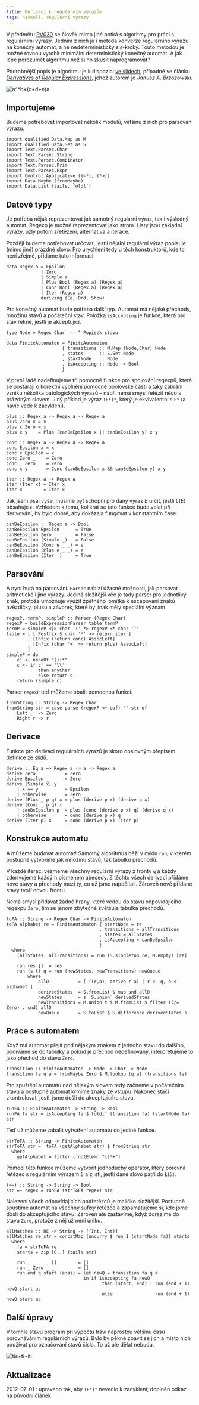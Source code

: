 ```yaml
---
title: Derivací k regulárním výrazům
tags: haskell, regulární výrazy
---
```


V předmětu [PV030] se člověk mimo jiné potká s algoritmy pro práci s
regulárními výrazy. Jedním z nich je i metoda konverze regulárního výrazu na
konečný automat, a ne nedeterministický s $\epsilon$-kroky. Touto metodou je
možné rovnou vyrobit minimální deterministický konečný automat. A jak lépe
porozumět algoritmu než si ho zkusit naprogramovat?

Podrobnější popis je algoritmu je k dispozici [ve slidech][slidy], případně ve
článku [*Derivatives of Regular Expressions*][paper], jehož autorem je *Janusz
A. Brzozowski*.

![$a^*b+(c+d+e)a$](/images/regex0.png)

## Importujeme

Budeme potřebovat importovat několik modulů, většinu z nich pro parsování
výrazu.

~~~~~~~~~~~~~~~~~~~~~~~~~~~~~~~~~~~~~~~~~~~~~~~~~~~~~ {.haskell}
import qualified Data.Map as M
import qualified Data.Set as S
import Text.Parsec.Char
import Text.Parsec.String
import Text.Parsec.Combinator
import Text.Parsec.Prim
import Text.Parsec.Expr
import Control.Applicative ((<*), (*>))
import Data.Maybe (fromMaybe)
import Data.List (tails, foldl')
~~~~~~~~~~~~~~~~~~~~~~~~~~~~~~~~~~~~~~~~~~~~~~~~~~~~~~~~~~~~~~~~


## Datové typy

Je potřeba nějak reprezentovat jak samotný regulární výraz, tak i výsledný
automat. Regexp je možné reprezentovat jako strom. Listy jsou základní výrazy,
uzly potom zřetězení, alternativa a iterace.

Později budeme potřebovat určovat, jestli nějaký regulární výraz popisuje (mimo
jiné) prázdné slovo. Pro urychlení tedy u těch konstruktorů, kde to není
zřejmé, přidáme tuto informaci.

~~~~~~~~~~~~~~~~~~~~~~~~~~~~~~~~~~~~~~~~~~~~~~~~~~~~~ {.haskell}
data Regex a = Epsilon
             | Zero
             | Simple a
             | Plus Bool (Regex a) (Regex a)
             | Conc Bool (Regex a) (Regex a)
             | Iter (Regex a)
             deriving (Eq, Ord, Show)
~~~~~~~~~~~~~~~~~~~~~~~~~~~~~~~~~~~~~~~~~~~~~~~~~~~~~~~~~~~~~~~~

Pro konečný automat bude potřeba další typ. Automat má nějaké přechody, množinu
stavů a počáteční stav. Položka `isAccepting` je funkce, která pro stav řekne,
jestli je akceptující.

~~~~~~~~~~~~~~~~~~~~~~~~~~~~~~~~~~~~~~~~~~~~~~~~~~~~~ {.haskell}
type Node = Regex Char  -- ^ Popisek stavu

data FiniteAutomaton = FiniteAutomaton
                     { transitions :: M.Map (Node,Char) Node
                     , states      :: S.Set Node
                     , startNode   :: Node
                     , isAccepting :: Node -> Bool
                     }
~~~~~~~~~~~~~~~~~~~~~~~~~~~~~~~~~~~~~~~~~~~~~~~~~~~~~~~~~~~~~~~~

V první řadě nadefinujeme tři pomocné funkce pro spojování regexpů, které se
postarají o korektní vyplnění pomocné boolovské části a taky zabrání vzniku
několika patologických výrazů – např. nemá smysl řetězit něco s prázdným
slovem. Jiný příklad je výraz `(E*)*`, který je ekvivalentní s `E*` (a navíc
vede k zacyklení).

~~~~~~~~~~~~~~~~~~~~~~~~~~~~~~~~~~~~~~~~~~~~~~~~~~~~~ {.haskell}
plus :: Regex a -> Regex a -> Regex a
plus Zero x = x
plus x Zero = x
plus x y    = Plus (canBeEpsilon x || canBeEpsilon y) x y

conc :: Regex a -> Regex a -> Regex a
conc Epsilon x = x
conc x Epsilon = x
conc Zero _    = Zero
conc _ Zero    = Zero
conc x y       = Conc (canBeEpsilon x && canBeEpsilon y) x y

iter :: Regex a -> Regex a
iter (Iter x) = Iter x
iter x        = Iter x
~~~~~~~~~~~~~~~~~~~~~~~~~~~~~~~~~~~~~~~~~~~~~~~~~~~~~~~~~~~~~~~~

Jak jsem psal výše, musíme být schopní pro daný výraz $E$ určit, jestli $L(E)$
obsahuje $\epsilon$. Vzhledem k tomu, kolikrát se tato funkce bude volat při
derivování, by bylo dobré, aby dokázala fungovat v konstantním čase.

~~~~~~~~~~~~~~~~~~~~~~~~~~~~~~~~~~~~~~~~~~~~~~~~~~~~~ {.haskell}
canBeEpsilon :: Regex a -> Bool
canBeEpsilon Epsilon      = True
canBeEpsilon Zero         = False
canBeEpsilon (Simple _)   = False
canBeEpsilon (Conc e _ _) = e
canBeEpsilon (Plus e _ _) = e
canBeEpsilon (Iter _)     = True
~~~~~~~~~~~~~~~~~~~~~~~~~~~~~~~~~~~~~~~~~~~~~~~~~~~~~~~~~~~~~~~~


## Parsování

A nyní hurá na parsování. `Parsec` nabízí úžasné možnosti, jak parsovat
aritmetické i jiné výrazy. Jediná složitější věc je tady parser pro jednotlivý
znak, protože umožňuje využít zpětného lomítka k escapování znaků hvězdičky,
plusu a závorek, které by jinak měly speciální význam.

~~~~~~~~~~~~~~~~~~~~~~~~~~~~~~~~~~~~~~~~~~~~~~~~~~~~~ {.haskell}
regexP, termP, simpleP :: Parser (Regex Char)
regexP = buildExpressionParser table termP
termP = simpleP <|> char '(' *> regexP <* char ')'
table = [ [ Postfix $ char '*' >> return iter ]
        , [Infix (return conc) AssocLeft]
        , [Infix (char '+' >> return plus) AssocLeft]
        ]
simpleP = do
    c' <- noneOf "()+*"
    c <- if c' == '\\'
            then anyChar
            else return c'
    return (Simple c)
~~~~~~~~~~~~~~~~~~~~~~~~~~~~~~~~~~~~~~~~~~~~~~~~~~~~~~~~~~~~~~~~

Parser `regexP` teď můžeme obalit pomocnou funkcí.

~~~~~~~~~~~~~~~~~~~~~~~~~~~~~~~~~~~~~~~~~~~~~~~~~~~~~ {.haskell}
fromString :: String -> Regex Char
fromString str = case parse (regexP <* eof) "" str of
    Left _  -> Zero
    Right r -> r
~~~~~~~~~~~~~~~~~~~~~~~~~~~~~~~~~~~~~~~~~~~~~~~~~~~~~~~~~~~~~~~~


## Derivace

Funkce pro derivaci regulárních výrazů je skoro doslovným přepisem definice ze
[slidů][slidy].

~~~~~~~~~~~~~~~~~~~~~~~~~~~~~~~~~~~~~~~~~~~~~~~~~~~~~ {.haskell}
derive :: Eq a => Regex a -> a -> Regex a
derive Zero    _      = Zero
derive Epsilon _      = Zero
derive (Simple x) y
    | x == y          = Epsilon
    | otherwise       = Zero
derive (Plus _ p q) x = plus (derive p x) (derive q x)
derive (Conc _ p q) x
    | canBeEpsilon p  = plus (conc (derive p x) q) (derive q x)
    | otherwise       = conc (derive p x) q
derive (Iter p) x     = conc (derive p x) (iter p)
~~~~~~~~~~~~~~~~~~~~~~~~~~~~~~~~~~~~~~~~~~~~~~~~~~~~~~~~~~~~~~~~


## Konstrukce automatu

A můžeme budovat automat! Samotný algoritmus běží v cyklu `run`, v kterém
postupně vytvoříme jak množinu stavů, tak tabulku přechodů.

V každé iteraci vezmeme všechny regulární výrazy z fronty `q` a každý
zderivujeme každým písmenem abecedy. Z těchto všech derivací přidáme nové stavy
a přechody mezi ty, co už jsme napočítali. Zároveň nově přidané stavy tvoří
novou frontu.

Nemá smysl přidávat žádné hrany, které vedou do stavu odpovídajícího regexpu
`Zero`, tím se jenom zbytečně zvětšuje tabulka přechodů.

~~~~~~~~~~~~~~~~~~~~~~~~~~~~~~~~~~~~~~~~~~~~~~~~~~~~~ {.haskell}
toFA :: String -> Regex Char -> FiniteAutomaton
toFA alphabet re = FiniteAutomaton { startNode = re
                                   , transitions = allTransitions
                                   , states = allStates
                                   , isAccepting = canBeEpsilon
                                   }
  where
    (allStates, allTransitions) = run (S.singleton re, M.empty) [re]

    run res []  = res
    run (s,t) q = run (newStates, newTransitions) newQueue
        where
            allD           = [ ((r,a), derive r a) | r <- q, a <- alphabet ]
            derivedStates  = S.fromList $ map snd allD
            newStates      = s `S.union` derivedStates
            newTransitions = M.union t $ M.fromList $ filter ((/= Zero) . snd) allD
            newQueue       = S.toList $ S.difference derivedStates s
~~~~~~~~~~~~~~~~~~~~~~~~~~~~~~~~~~~~~~~~~~~~~~~~~~~~~~~~~~~~~~~~


## Práce s automatem

Když má automat přejít pod nějakým znakem z jednoho stavu do dalšího, podíváme
se do tabulky a pokud je přechod nedefinovaný, interpretujeme to jako přechod
do stavu `Zero`.

~~~~~~~~~~~~~~~~~~~~~~~~~~~~~~~~~~~~~~~~~~~~~~~~~~~~~ {.haskell}
transition :: FiniteAutomaton -> Node -> Char -> Node
transition fa q a = fromMaybe Zero $ M.lookup (q,a) (transitions fa)
~~~~~~~~~~~~~~~~~~~~~~~~~~~~~~~~~~~~~~~~~~~~~~~~~~~~~~~~~~~~~~~~

Pro spuštění automatu nad nějakým slovem tedy začneme v počátečním stavu a
postupně automat krmíme znaky ze vstupu. Nakonec stačí zkontrolovat, jestli
jsme došli do akceptujícího stavu.

~~~~~~~~~~~~~~~~~~~~~~~~~~~~~~~~~~~~~~~~~~~~~~~~~~~~~ {.haskell}
runFA :: FiniteAutomaton -> String -> Bool
runFA fa str = isAccepting fa $ foldl' (transition fa) (startNode fa) str
~~~~~~~~~~~~~~~~~~~~~~~~~~~~~~~~~~~~~~~~~~~~~~~~~~~~~~~~~~~~~~~~

Teď už můžeme zabalit vytváření automatu do jediné funkce.

~~~~~~~~~~~~~~~~~~~~~~~~~~~~~~~~~~~~~~~~~~~~~~~~~~~~~ {.haskell}
strToFA :: String -> FiniteAutomaton
strToFA str =  toFA (getAlphabet str) $ fromString str
  where
    getAlphabet = filter (`notElem` "()*+")
~~~~~~~~~~~~~~~~~~~~~~~~~~~~~~~~~~~~~~~~~~~~~~~~~~~~~~~~~~~~~~~~

Pomocí této funkce můžeme vytvořit jednoduchý operátor, který porovná řetězec s
regulárním výrazem $E$ a zjistí, jestli dané slovo patří do $L(E)$.

~~~~~~~~~~~~~~~~~~~~~~~~~~~~~~~~~~~~~~~~~~~~~~~~~~~~~ {.haskell}
(=~) :: String -> String -> Bool
str =~ regex = runFA (strToFA regex) str
~~~~~~~~~~~~~~~~~~~~~~~~~~~~~~~~~~~~~~~~~~~~~~~~~~~~~~~~~~~~~~~~

Nalezení všech odpovídajících podřetězců je maličko složitější. Postupně
spustíme automat na všechny sufixy řetězce a zapamatujeme si, kde jsme došli do
akceptujícího stavu. Zároveň ale zastavíme, když dorazíme do stavu `Zero`,
protože z něj už není úniku.

~~~~~~~~~~~~~~~~~~~~~~~~~~~~~~~~~~~~~~~~~~~~~~~~~~~~~ {.haskell}
allMatches :: RE -> String -> [(Int, Int)]
allMatches re str = concatMap (uncurry $ run 1 (startNode fa)) starts
  where
    fa = strToFA re
    starts = zip [0..] (tails str)

    run _ _    _ []        = []
    run _ Zero _ _         = []
    run end q start (a:as) = let newQ = transition fa q a
                             in if isAccepting fa newQ
                                    then (start, end) : run (end + 1) newQ start as
                                    else                run (end + 1) newQ start as
~~~~~~~~~~~~~~~~~~~~~~~~~~~~~~~~~~~~~~~~~~~~~~~~~~~~~~~~~~~~~~~~

## Další úpravy

V tomhle stavu program při výpočtu tráví naprostou většinu času porovnáváním
regulárních výrazů. Bylo by pěkné zbavit se jich a místo nich používat pro
označování stavů čísla. To už ale dělat nebudu.

![tis+ti+iti](/images/regex1.png)

## Aktualizace

2012-07-01
:   upraveno tak, aby `(E*)*` nevedlo k zacyklení; doplněn odkaz na původní
    článek


[PV030]: http://www.fi.muni.cz/~sojka/PV030/
[slidy]: http://www.fi.muni.cz/~sojka/PV030/2012-03-15.pdf
[paper]: http://dl.acm.org/citation.cfm?id=321249
